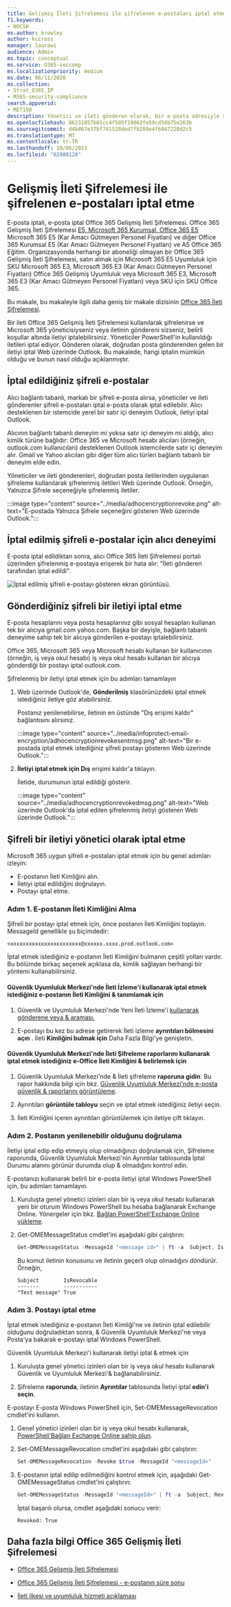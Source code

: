 ```yaml
---
title: Gelişmiş İleti Şifrelemesi ile şifrelenen e-postaları iptal etme
f1.keywords:
- NOCSH
ms.author: krowley
author: kccross
manager: laurawi
audience: Admin
ms.topic: conceptual
ms.service: O365-seccomp
ms.localizationpriority: medium
ms.date: 06/11/2020
ms.collection:
- Strat_O365_IP
- M365-security-compliance
search.appverid:
- MET150
description: Yönetici ve ileti gönderen olarak, bir e-posta adresiyle şifrelenmiş bazı e-postaları iptal Office 365 Gelişmiş İleti Şifrelemesi.
ms.openlocfilehash: 86231857b01cc4f505f19063fe59cd58b75e263b
ms.sourcegitcommit: d4b867e37bf741528ded7fb289e4f6847228d2c5
ms.translationtype: MT
ms.contentlocale: tr-TR
ms.lasthandoff: 10/06/2021
ms.locfileid: "62988128"
---
```

# <a name="revoke-email-encrypted-by-advanced-message-encryption"></a>Gelişmiş İleti Şifrelemesi ile şifrelenen e-postaları iptal etme

E-posta iptali, e-posta iptal Office 365 Gelişmiş İleti Şifrelemesi. Office 365 Gelişmiş İleti Şifrelemesi [E5, Microsoft 365 Kurumsal, Office 365 E5](https://www.microsoft.com/microsoft-365/enterprise/home) Microsoft 365 E5 (Kar Amacı Gütmeyen Personel Fiyatları) ve diğer Office 365 Kurumsal  E5 (Kar Amacı Gütmeyen Personel Fiyatları) ve A5 Office 365 Eğitim. Organizasyonda herhangi bir aboneliği olmayan bir Office 365 Gelişmiş İleti Şifrelemesi, satın almak için Microsoft 365 E5 Uyumluluk için SKU Microsoft 365 E3, Microsoft 365 E3  (Kar Amacı Gütmeyen Personel Fiyatları) Office 365 Gelişmiş Uyumluluk veya Microsoft 365 E3, Microsoft 365 E3 (Kar Amacı Gütmeyen Personel Fiyatları) veya SKU için SKU Office 365.

Bu makale, bu makaleyle ilgili daha geniş bir makale dizisinin [Office 365 İleti Şifrelemesi](ome.md).

Bir ileti Office 365 Gelişmiş İleti Şifrelemesi kullanılarak şifrelenirse ve Microsoft 365 yöneticisiyseniz veya iletinin göndereni sizseniz, belirli koşullar altında iletiyi iptalebilirsiniz. Yöneticiler PowerShell'in kullanıldığı iletileri iptal ediyor. Gönderen olarak, doğrudan posta gönderenden gelen bir iletiyi iptal Web üzerinde Outlook. Bu makalede, hangi iptalin mümkün olduğu ve bunun nasıl olduğu açıklanmıştır.
  
## <a name="encrypted-emails-that-you-can-revoke"></a>İptal edildiğiniz şifreli e-postalar

Alıcı bağlantı tabanlı, markalı bir şifreli e-posta alırsa, yöneticiler ve ileti gönderenler şifreli e-postaları iptal e-posta olarak iptal edilebilir. Alıcı desteklenen bir istemcide yerel bir satır içi deneyim Outlook, iletiyi iptal Outlook.

Alıcının bağlantı tabanlı deneyim mi yoksa satır içi deneyim mi aldığı, alıcı kimlik türüne bağlıdır: Office 365 ve Microsoft hesabı alıcıları (örneğin, outlook.com kullanıcıları) desteklenen Outlook istemcilerde satır içi deneyim alır. Gmail ve Yahoo alıcıları gibi diğer tüm alıcı türleri bağlantı tabanlı bir deneyim elde edin.

Yöneticiler ve ileti gönderenleri, doğrudan posta iletilerinden uygulanan şifreleme kullanılarak şifrelenmiş iletileri Web üzerinde Outlook. Örneğin, Yalnızca Şifrele seçeneğiyle şifrelenmiş iletiler.

:::image type="content" source="../media/adhocencryptionrevoke.png" alt-text="E-postada Yalnızca Şifrele seçeneğini gösteren Web üzerinde Outlook.":::

## <a name="recipient-experience-for-revoked-encrypted-emails"></a>İptal edilmiş şifreli e-postalar için alıcı deneyimi

E-posta iptal edildiktan sonra, alıcı Office 365 İleti Şifrelemesi portalı üzerinden şifrelenmiş e-postaya erişerek bir hata alır: "İleti gönderen tarafından iptal edildi".

![İptal edilmiş şifreli e-postayı gösteren ekran görüntüsü.](../media/revoked-encrypted-email.png)

## <a name="how-to-revoke-an-encrypted-message-that-you-sent"></a>Gönderdiğiniz şifreli bir iletiyi iptal etme

E-posta hesaplarını veya posta hesaplarınız gibi sosyal hesapları kullanan tek bir alıcıya gmail.com yahoo.com. Başka bir deyişle, bağlantı tabanlı deneyime sahip tek bir alıcıya gönderilen e-postayı iptalebilirsiniz.

Office 365, Microsoft 365 veya Microsoft hesabı kullanan bir kullanıcının (örneğin, iş veya okul hesabı) iş veya okul hesabı kullanan bir alıcıya gönderdiği bir postayı iptal outlook.com. 

Şifrelenmiş bir iletiyi iptal etmek için bu adımları tamamlayın

1. Web üzerinde Outlook'de, **Gönderilmiş** klasörünüzdeki iptal etmek istediğiniz iletiye göz atabilirsiniz.

   Postanız yenilenebilirse, iletinin en üstünde "Dış erişimi kaldır" bağlantısını alırsınız.

    :::image type="content" source="../media/infoprotect-email-encryption/adhocencryptionrevokesentmsg.png" alt-text="Bir e-postada iptal etmek istediğiniz şifreli postayı gösteren Web üzerinde Outlook.":::

2. **İletiyi iptal etmek için Dış** erişimi kaldır'a tıklayın.

   İletide, durumunun iptal edildiği gösterir.

   :::image type="content" source="../media/adhocencryptionrevokedmsg.png" alt-text="Web üzerinde Outlook'da iptal edilen şifrelenmiş iletiyi gösteren Web üzerinde Outlook.":::

## <a name="how-to-revoke-an-encrypted-message-as-an-administrator"></a>Şifreli bir iletiyi yönetici olarak iptal etme

Microsoft 365 uygun şifreli e-postaları iptal etmek için bu genel adımları izleyin:

- E-postanın İleti Kimliğini alın.
- İletiyi iptal edildiğini doğrulayın.
- Postayı iptal etme.

### <a name="step-1-obtain-the-message-id-of-the-email"></a>Adım 1. E-postanın İleti Kimliğini Alma

Şifreli bir postayı iptal etmek için, önce postanın İleti Kimliğini toplayın. MessageId genellikle şu biçimdedir:

`<xxxxxxxxxxxxxxxxxxxxxxx@xxxxxx.xxxx.prod.outlook.com>`  

İptal etmek istediğiniz e-postanın İleti Kimliğini bulmanın çeşitli yolları vardır. Bu bölümde birkaç seçenek açıklasa da, kimlik sağlayan herhangi bir yöntemi kullanabilirsiniz.

#### <a name="to-identify-the-message-id-of-the-email-you-want-to-revoke-by-using-message-trace-in-the-security-amp-compliance-center"></a>Güvenlik Uyumluluk Merkezi'nde İleti İzleme'i kullanarak iptal etmek istediğiniz e-postanın İleti Kimliğini &amp; tanımlamak için

1. Güvenlik ve Uyumluluk Merkezi'nde Yeni İleti İzleme'i [kullanarak gönderene veya & araması.](https://blogs.technet.microsoft.com/exchange/2018/05/02/new-message-trace-in-office-365-security-compliance-center/)

2. E-postayı bu kez bu adrese getirerek İleti izleme **ayrıntıları bölmesini açın** . İleti **Kimliğini bulmak için** Daha Fazla Bilgi'ye genişletin.

#### <a name="to-identify-the-message-id-of-the-email-you-want-to-revoke-by-using-office-message-encryption-reports-in-the-security-amp-compliance-center"></a>Güvenlik Uyumluluk Merkezi'nde İleti Şifreleme raporlarını kullanarak iptal etmek istediğiniz e-Office İleti Kimliğini &amp; belirlemek için

1. Güvenlik Uyumluluk Merkezi'nde &amp; İleti şifreleme **raporuna gidin**. Bu rapor hakkında bilgi için bkz. [Güvenlik Uyumluluk Merkezi'nde e-posta güvenlik &amp; raporlarını görüntüleme](../security/office-365-security/view-email-security-reports.md).

2. Ayrıntıları **görüntüle tabloyu** seçin ve iptal etmek istediğiniz iletiyi seçin.

3. İleti Kimliğini içeren ayrıntıları görüntülemek için iletiye çift tıklayın.

### <a name="step-2-verify-that-the-mail-is-revocable"></a>Adım 2. Postanın yenilenebilir olduğunu doğrulama

İletiyi iptal edip edip etmeyiş olup olmadığınızı doğrulamak için, Şifreleme raporunda, Güvenlik Uyumluluk Merkezi'nin Ayrıntılar tablosunda  İptal Durumu alanını görünür durumda olup &amp; olmadığını kontrol edin.

E-postanızı kullanarak belirli bir e-posta iletiyi iptal Windows PowerShell için, bu adımları tamamlayın.

1. Kuruluşta genel yönetici izinleri olan bir iş veya okul hesabı kullanarak yeni bir oturum Windows PowerShell bu hesaba bağlanarak Exchange Online. Yönergeler için bkz. [Bağlan PowerShell'Exchange Online yükleme](/powershell/exchange/connect-to-exchange-online-powershell).

2. Get-OMEMessageStatus cmdlet'ini aşağıdaki gibi çalıştırın:

     ```powershell
     Get-OMEMessageStatus -MessageId "<message id>" | ft -a  Subject, IsRevocable
     ```

   Bu komut iletinin konusunu ve iletinin geçerli olup olmadığını döndürür. Örneğin,

     ```console
     Subject        IsRevocable
     -------        -----------
     "Test message" True
     ```

### <a name="step-3-revoke-the-mail"></a>Adım 3. Postayı iptal etme

İptal etmek istediğiniz e-postanın İleti Kimliği'ne ve iletinin iptal edilebilir olduğunu doğruladıktan sonra, &amp; Güvenlik Uyumluluk Merkezi'ne veya Posta'ya bakarak e-postayı iptal Windows PowerShell.

Güvenlik Uyumluluk Merkezi'i kullanarak iletiyi iptal &amp; etmek için

1. Kuruluşta genel yönetici izinleri olan bir iş veya okul hesabı kullanarak Güvenlik ve Uyumluluk Merkezi'& bağlanabilirsiniz.

2. Şifreleme **raporunda**, iletinin **Ayrıntılar** tablosunda İletiyi iptal **edin'i seçin**.

E-postayı E-posta Windows PowerShell için, Set-OMEMessageRevocation cmdlet'ini kullanın.

1. Genel yönetici izinleri olan bir iş veya okul hesabı kullanarak[, PowerShell'Bağlan Exchange Online sahip olun](/powershell/exchange/connect-to-exchange-online-powershell).

2. Set-OMEMessageRevocation cmdlet'ini aşağıdaki gibi çalıştırın:

    ```powershell
    Set-OMEMessageRevocation -Revoke $true -MessageId "<messageId>"
    ```

3. E-postanın iptal edilip edilmediğini kontrol etmek için, aşağıdaki Get-OMEMessageStatus cmdlet'ini çalıştırın:

    ```powershell
    Get-OMEMessageStatus -MessageId "<messageId>" | ft -a  Subject, Revoked
    ```

    İptal başarılı olursa, cmdlet aşağıdaki sonucu verir:  

     ```console
     Revoked: True
     ```

## <a name="more-information-about-office-365-advanced-message-encryption"></a>Daha fazla bilgi Office 365 Gelişmiş İleti Şifrelemesi

- [Office 365 Gelişmiş İleti Şifrelemesi](ome-advanced-message-encryption.md)

- [Office 365 Gelişmiş İleti Şifrelemesi - e-postanın süre sonu](ome-advanced-expiration.md)

- [İleti ilkesi ve uyumluluk hizmeti açıklaması](/office365/servicedescriptions/exchange-online-service-description/message-policy-and-compliance)